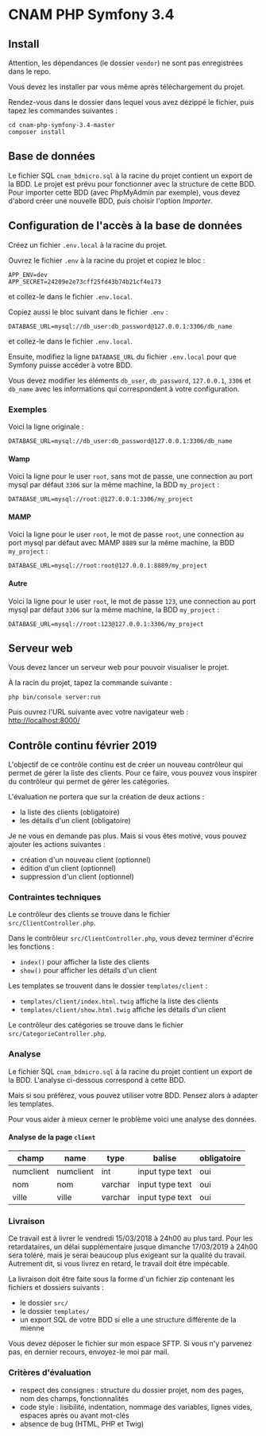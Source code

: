 # CNAM PHP Symfony 3.4

## Install

Attention, les dépendances (le dossier `vendor`) ne sont pas enregistrées dans le repo.

Vous devez les installer par vous même après téléchargement du projet.

Rendez-vous dans le dossier dans lequel vous avez dézippé le fichier, puis tapez les commandes suivantes :

    cd cnam-php-symfony-3.4-master
    composer install

## Base de données

Le fichier SQL `cnam_bdmicro.sql` à la racine du projet contient un export de la BDD.
Le projet est prévu pour fonctionner avec la structure de cette BDD.
Pour importer cette BDD (avec PhpMyAdmin par exemple), vous devez d'abord créer une nouvelle BDD, puis choisir l'option *Importer*.

## Configuration de l'accès à la base de données

Créez un fichier `.env.local` à la racine du projet.

Ouvrez le fichier `.env` à la racine du projet et copiez le bloc :

    APP_ENV=dev
    APP_SECRET=24209e2e73cff25fd43b74b21cf4e173

et collez-le dans le fichier `.env.local`.

Copiez aussi le bloc suivant dans le fichier `.env` :

    DATABASE_URL=mysql://db_user:db_password@127.0.0.1:3306/db_name

et collez-le dans le fichier `.env.local`.

Ensuite, modifiez la ligne `DATABASE_URL` du fichier `.env.local` pour que Symfony puisse accéder à votre BDD.

Vous devez modifier les éléments `db_user`, `db_password`, `127.0.0.1`, `3306` et `db_name` avec les informations qui correspondent à votre configuration.

### Exemples

Voici la ligne originale :

    DATABASE_URL=mysql://db_user:db_password@127.0.0.1:3306/db_name

#### Wamp

Voici la ligne pour le user `root`, sans mot de passe, une connection au port mysql par défaut `3306` sur la même machine, la BDD `my_project` :

    DATABASE_URL=mysql://root:@127.0.0.1:3306/my_project

#### MAMP

Voici la ligne pour le user `root`, le mot de passe `root`, une connection au port mysql par défaut avec MAMP `8889` sur la même machine, la BDD `my_project` :

    DATABASE_URL=mysql://root:root@127.0.0.1:8889/my_project

#### Autre

Voici la ligne pour le user `root`, le mot de passe `123`, une connection au port mysql par défaut `3306` sur la même machine, la BDD `my_project` :

    DATABASE_URL=mysql://root:123@127.0.0.1:3306/my_project

## Serveur web

Vous devez lancer un serveur web pour pouvoir visualiser le projet.

À la racin du projet, tapez la commande suivante :

    php bin/console server:run

Puis ouvrez l'URL suivante avec votre navigateur web : [http://localhost:8000/](http://localhost:8000/)

## Contrôle continu février 2019

L'objectif de ce contrôle continu est de créer un nouveau contrôleur qui permet de gérer la liste des clients.
Pour ce faire, vous pouvez vous inspirer du contrôleur qui permet de gérer les catégories.

L'évaluation ne portera que sur la création de deux actions :

- la liste des clients (obligatoire)
- les détails d'un client (obligatoire)

Je ne vous en demande pas plus.
Mais si vous êtes motivé, vous pouvez ajouter les actions suivantes :

- création d'un nouveau client (optionnel)
- édition d'un client (optionnel)
- suppression d'un client (optionnel)

### Contraintes techniques

Le contrôleur des clients se trouve dans le fichier `src/ClientController.php`.

Dans le contrôleur `src/ClientController.php`, vous devez terminer d'écrire les fonctions :

- `index()` pour afficher la liste des clients
- `show()` pour afficher les détails d'un client

Les templates se trouvent dans le dossier `templates/client` :

- `templates/client/index.html.twig` affiche la liste des clients
- `templates/client/show.html.twig` affiche les détails d'un client

Le contrôleur des catégories se trouve dans le fichier `src/CategorieController.php`.

### Analyse

Le fichier SQL `cnam_bdmicro.sql` à la racine du projet contient un export de la BDD.
L'analyse ci-dessous correspond à cette BDD.

Mais si sou préférez, vous pouvez utiliser votre BDD.
Pensez alors à adapter les templates.

Pour vous aider à mieux cerner le problème voici une analyse des données.

#### Analyse de la page `client`

| champ     | name      | type    | balise          | obligatoire |
|-----------|-----------|---------|-----------------|-------------|
| numclient | numclient | int     | input type text | oui         |
| nom       | nom       | varchar | input type text | oui         |
| ville     | ville     | varchar | input type text | oui         |

### Livraison

Ce travail est à livrer le vendredi 15/03/2018 à 24h00 au plus tard.
Pour les retardataires, un délai supplémentaire jusque dimanche 17/03/2019 à 24h00 sera toléré, mais je serai beaucoup plus exigeant sur la qualité du travail.
Autrement dit, si vous livrez en retard, le travail doit être impécable.

La livraison doit être faite sous la forme d'un fichier zip contenant les fichiers et dossiers suivants :

- le dossier `src/`
- le dossier `templates/`
- un export SQL de votre BDD si elle a une structure différente de la mienne

Vous devez déposer le fichier sur mon espace SFTP.
Si vous n'y parvenez pas, en dernier recours, envoyez-le moi par mail.

### Critères d'évaluation

- respect des consignes : structure du dossier projet, nom des pages, nom des champs, fonctionnalités
- code style : lisibilité, indentation, nommage des variables, lignes vides, espaces après ou avant mot-clés
- absence de bug (HTML, PHP et Twig)

